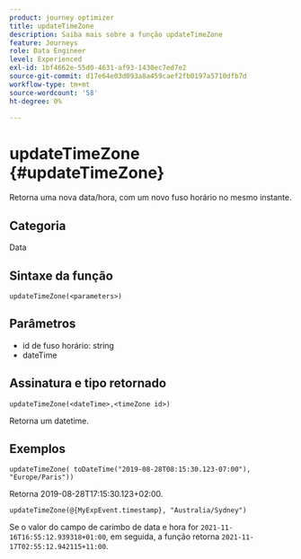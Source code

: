 ```yaml
---
product: journey optimizer
title: updateTimeZone
description: Saiba mais sobre a função updateTimeZone
feature: Journeys
role: Data Engineer
level: Experienced
exl-id: 1bf4662e-55d0-4631-af93-1430ec7ed7e2
source-git-commit: d17e64e03d093a8a459caef2fb0197a5710dfb7d
workflow-type: tm+mt
source-wordcount: '58'
ht-degree: 0%

---
```


# updateTimeZone {#updateTimeZone}

Retorna uma nova data/hora, com um novo fuso horário no mesmo instante.

## Categoria

Data

## Sintaxe da função

`updateTimeZone(<parameters>)`

## Parâmetros

* id de fuso horário: string
* dateTime

## Assinatura e tipo retornado

`updateTimeZone(<dateTime>,<timeZone id>)`

Retorna um datetime.

## Exemplos

`updateTimeZone( toDateTime("2019-08-28T08:15:30.123-07:00"), "Europe/Paris"))`

Retorna 2019-08-28T17:15:30.123+02:00.

<!--`updateTimeZone( toDateTime("2019-08-28T08:15:30.123-07:00"), toTimeZone("Europe/Paris")))`
Returns "2019-08-28T17:15:30.123+02:00".-->

`updateTimeZone(@{MyExpEvent.timestamp}, "Australia/Sydney")`

Se o valor do campo de carimbo de data e hora for `2021-11-16T16:55:12.939318+01:00`, em seguida, a função retorna `2021-11-17T02:55:12.942115+11:00`.
